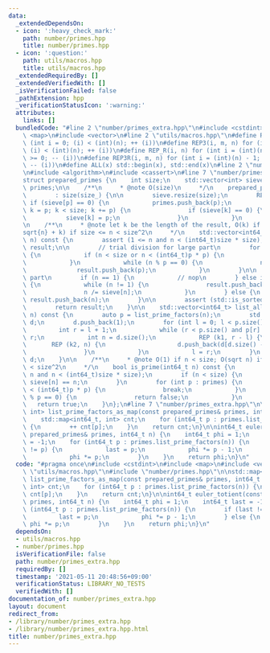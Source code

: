 ```yaml
---
data:
  _extendedDependsOn:
  - icon: ':heavy_check_mark:'
    path: number/primes.hpp
    title: number/primes.hpp
  - icon: ':question:'
    path: utils/macros.hpp
    title: utils/macros.hpp
  _extendedRequiredBy: []
  _extendedVerifiedWith: []
  _isVerificationFailed: false
  _pathExtension: hpp
  _verificationStatusIcon: ':warning:'
  attributes:
    links: []
  bundledCode: "#line 2 \"number/primes_extra.hpp\"\n#include <cstdint>\n#include\
    \ <map>\n#include <vector>\n#line 2 \"utils/macros.hpp\"\n#define REP(i, n) for\
    \ (int i = 0; (i) < (int)(n); ++ (i))\n#define REP3(i, m, n) for (int i = (m);\
    \ (i) < (int)(n); ++ (i))\n#define REP_R(i, n) for (int i = (int)(n) - 1; (i)\
    \ >= 0; -- (i))\n#define REP3R(i, m, n) for (int i = (int)(n) - 1; (i) >= (int)(m);\
    \ -- (i))\n#define ALL(x) std::begin(x), std::end(x)\n#line 2 \"number/primes.hpp\"\
    \n#include <algorithm>\n#include <cassert>\n#line 7 \"number/primes.hpp\"\n\n\
    struct prepared_primes {\n    int size;\n    std::vector<int> sieve;\n    std::vector<int>\
    \ primes;\n\n    /**\n     * @note O(size)\n     */\n    prepared_primes(int size_)\n\
    \        : size(size_) {\n\n        sieve.resize(size);\n        REP3 (p, 2, size)\
    \ if (sieve[p] == 0) {\n            primes.push_back(p);\n            for (int\
    \ k = p; k < size; k += p) {\n                if (sieve[k] == 0) {\n         \
    \           sieve[k] = p;\n                }\n            }\n        }\n    }\n\
    \n    /**\n     * @note let k be the length of the result, O(k) if n < size; O(\\\
    sqrt{n} + k) if size <= n < size^2\n     */\n    std::vector<int64_t> list_prime_factors(int64_t\
    \ n) const {\n        assert (1 <= n and n < (int64_t)size * size);\n        std::vector<int64_t>\
    \ result;\n\n        // trial division for large part\n        for (int p : primes)\
    \ {\n            if (n < size or n < (int64_t)p * p) {\n                break;\n\
    \            }\n            while (n % p == 0) {\n                n /= p;\n  \
    \              result.push_back(p);\n            }\n        }\n\n        // small\
    \ part\n        if (n == 1) {\n            // nop\n        } else if (n < size)\
    \ {\n            while (n != 1) {\n                result.push_back(sieve[n]);\n\
    \                n /= sieve[n];\n            }\n        } else {\n           \
    \ result.push_back(n);\n        }\n\n        assert (std::is_sorted(ALL(result)));\n\
    \        return result;\n    }\n\n    std::vector<int64_t> list_all_factors(int64_t\
    \ n) const {\n        auto p = list_prime_factors(n);\n        std::vector<int64_t>\
    \ d;\n        d.push_back(1);\n        for (int l = 0; l < p.size(); ) {\n   \
    \         int r = l + 1;\n            while (r < p.size() and p[r] == p[l]) ++\
    \ r;\n            int n = d.size();\n            REP (k1, r - l) {\n         \
    \       REP (k2, n) {\n                    d.push_back(d[d.size() - n] * p[l]);\n\
    \                }\n            }\n            l = r;\n        }\n        return\
    \ d;\n    }\n\n    /**\n     * @note O(1) if n < size; O(sqrt n) if size <= n\
    \ < size^2\n     */\n    bool is_prime(int64_t n) const {\n        assert (1 <=\
    \ n and n < (int64_t)size * size);\n        if (n < size) {\n            return\
    \ sieve[n] == n;\n        }\n        for (int p : primes) {\n            if (n\
    \ < (int64_t)p * p) {\n                break;\n            }\n            if (n\
    \ % p == 0) {\n                return false;\n            }\n        }\n     \
    \   return true;\n    }\n};\n#line 7 \"number/primes_extra.hpp\"\n\nstd::map<int64_t,\
    \ int> list_prime_factors_as_map(const prepared_primes& primes, int64_t n) {\n\
    \    std::map<int64_t, int> cnt;\n    for (int64_t p : primes.list_prime_factors(n))\
    \ {\n        ++ cnt[p];\n    }\n    return cnt;\n}\n\nint64_t euler_totient(const\
    \ prepared_primes& primes, int64_t n) {\n    int64_t phi = 1;\n    int64_t last\
    \ = -1;\n    for (int64_t p : primes.list_prime_factors(n)) {\n        if (last\
    \ != p) {\n            last = p;\n            phi *= p - 1;\n        } else {\n\
    \            phi *= p;\n        }\n    }\n    return phi;\n}\n"
  code: "#pragma once\n#include <cstdint>\n#include <map>\n#include <vector>\n#include\
    \ \"utils/macros.hpp\"\n#include \"number/primes.hpp\"\n\nstd::map<int64_t, int>\
    \ list_prime_factors_as_map(const prepared_primes& primes, int64_t n) {\n    std::map<int64_t,\
    \ int> cnt;\n    for (int64_t p : primes.list_prime_factors(n)) {\n        ++\
    \ cnt[p];\n    }\n    return cnt;\n}\n\nint64_t euler_totient(const prepared_primes&\
    \ primes, int64_t n) {\n    int64_t phi = 1;\n    int64_t last = -1;\n    for\
    \ (int64_t p : primes.list_prime_factors(n)) {\n        if (last != p) {\n   \
    \         last = p;\n            phi *= p - 1;\n        } else {\n           \
    \ phi *= p;\n        }\n    }\n    return phi;\n}\n"
  dependsOn:
  - utils/macros.hpp
  - number/primes.hpp
  isVerificationFile: false
  path: number/primes_extra.hpp
  requiredBy: []
  timestamp: '2021-05-11 20:48:56+09:00'
  verificationStatus: LIBRARY_NO_TESTS
  verifiedWith: []
documentation_of: number/primes_extra.hpp
layout: document
redirect_from:
- /library/number/primes_extra.hpp
- /library/number/primes_extra.hpp.html
title: number/primes_extra.hpp
---
```

